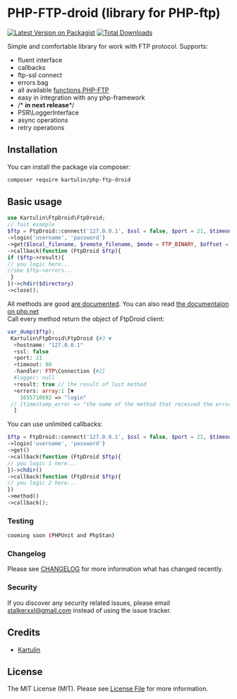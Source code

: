 # PHP-FTP-droid (library for PHP-ftp)

[![Latest Version on Packagist](https://img.shields.io/packagist/v/kartulin/php-ftp-droid.svg?style=flat-square)](https://packagist.org/packages/kartulin/php-ftp-droid)
[![Total Downloads](https://img.shields.io/packagist/dt/kartulin/php-ftp-droid.svg?style=flat-square)](https://packagist.org/packages/kartulin/php-ftp-droid)

Simple and comfortable library for work with FTP protocol. Supports:

* fluent interface
* callbacks
* ftp-ssl connect
* errors bag
* all available [functions PHP-FTP](https://www.php.net/manual/en/ref.ftp.php)
* easy in integration  with any php-framework
* /* **in next release***/
* PSR\LoggerInterface
* async operations
* retry operations

## Installation

You can install the package via composer:

```bash
composer require kartulin/php-ftp-droid
```

## Basic usage

```php
use Kartulin\FtpDroid\FtpDroid;
// fast example
$ftp = FtpDroid::connect('127.0.0.1', $ssl = false, $port = 21, $timeout = 90)
->login('username', 'password')
->get($local_filename, $remote_filename, $mode = FTP_BINARY, $offset = 0)
->callback(function (FtpDroid $ftp){
if ($ftp->result){
// you logic here...
//see $ftp->errors... 
 }
})->chdir($directory)
->close();
```

All methods are good [are documented](CHANGELOG.md). You can also read [the documentaion on php.net](https://www.php.net/manual/en/book.ftp.php)  
Call every method return the object of FtpDroid client:
```php
var_dump($ftp);
 Kartulin\FtpDroid\FtpDroid {#3 ▼
  +hostname: "127.0.0.1"
  +ssl: false
  +port: 21
  +timeout: 90
  -handler: FTP\Connection {#2}
  #logger: null
  +result: true // the result of last method
  +errors: array:1 [▼
    1655710692 => "login"
 // [timestamp_error => "the name of the method that received the error from the ftp server"] 
  ]
```

You can use unlimited callbacks:
```php
$ftp = FtpDroid::connect('127.0.0.1', $ssl = false, $port = 21, $timeout = 90)
->login('username', 'password')
->get()
->callback(function (FtpDroid $ftp){
// you logic 1 here...
})->chdir()
->callback(function (FtpDroid $ftp){
// you logic 2 here...
})
->method()
->callback();
```

### Testing

```bash
cooming soon (PHPUnit and PhpStan)
```

### Changelog

Please see [CHANGELOG](CHANGELOG.md) for more information what has changed recently.

### Security

If you discover any security related issues, please email stalkerxxl@gmail.com instead of using the issue tracker.

## Credits

- [Kartulin](https://github.com/kartulin)

## License

The MIT License (MIT). Please see [License File](LICENSE.md) for more information.

